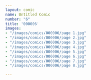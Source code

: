 ```yaml
---
layout: comic
name: Untitled Comic
number: "6"
title: '000006'
images:
- "/images/comics/000006/page 1.jpg"
- "/images/comics/000006/page 2.jpg"
- "/images/comics/000006/page 3.jpg"
- "/images/comics/000006/page 4.jpg"
- "/images/comics/000006/page 5.jpg"
- "/images/comics/000006/page 6.jpg"
- "/images/comics/000006/page 7.jpg"
- "/images/comics/000006/page 8.jpg"

---
```

